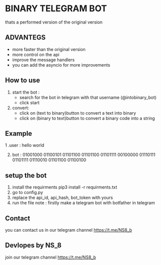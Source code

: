 # BINARY TELEGRAM BOT 
thats a performed version of the original version 

## ADVANTEGS
- more faster than the original version 
- more control on the api
- improve the message handlers
- you can add the asyncio for more improvements
## How to use
1. start the bot :
   - search for the bot in telegram with that username (@intobinary_bot)
   - click start
2. convert:
   - click on (text to binary)button to convert a text into binary
   - click on (binary to text)button to convert a binary code into a string
## Example
1 .user : hello world

2. bot : 01001000 01100101 01101100 01101100 01101111 00100000 01110111 01101111 01110010 01101100 01100100
## setup the bot
1. install the requirments pip3 install -r requirments.txt
2. go to config.py
3. replace the api_id, api_hash, bot_token with yours
4. run the file
note : firstly make a telegram bot with botfather in telegram
## Contact
you can contact us in our telegram channel https://t.me/NS8_b
## Devlopes by NS_8
join our telegram channel https://t.me/NS8_b


